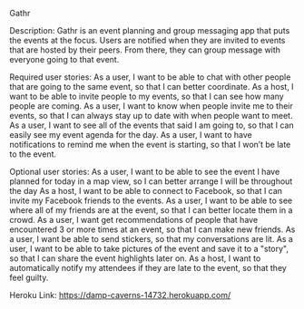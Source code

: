 Gathr

Description:
Gathr is an event planning and group messaging app that puts the events at the focus.  Users are notified when they are invited to events that are hosted by their peers. From there, they can group message with everyone going to that event.

Required user stories:
As a user, I want to be able to chat with other people that are going to the same event, so that I can better coordinate.
As a host, I want to be able to invite people to my events, so that I can see how many people are coming.
As a user, I want to know when people invite me to their events, so that I can always stay up to date with when people want to meet.
As a user, I want to see all of the events that said I am going to, so that I can easily see my event agenda for the day.
As a user, I want to have notifications to remind me when the event is starting, so that I won’t be late to the event.

Optional user stories:
As a user, I want to be able to see the event I have planned for today in a map view, so I can better arrange I will be throughout the day
As a host, I want to be able to connect to Facebook, so that I can invite my Facebook friends to the events.
As a user, I want to be able to see where all of my friends are at the event, so that I can better locate them in a crowd.
As a user, I want get recommendations of people that have encountered 3 or more times at an event, so that I can make new friends.
As a user, I want be able to send stickers, so that my conversations are lit.
As a user, I want to be able to take pictures of the event and save it to a "story", so that I can share the event highlights later on.
As a host, I want to automatically notify my attendees if they are late to the event, so that they feel guilty.

Heroku Link:
https://damp-caverns-14732.herokuapp.com/
